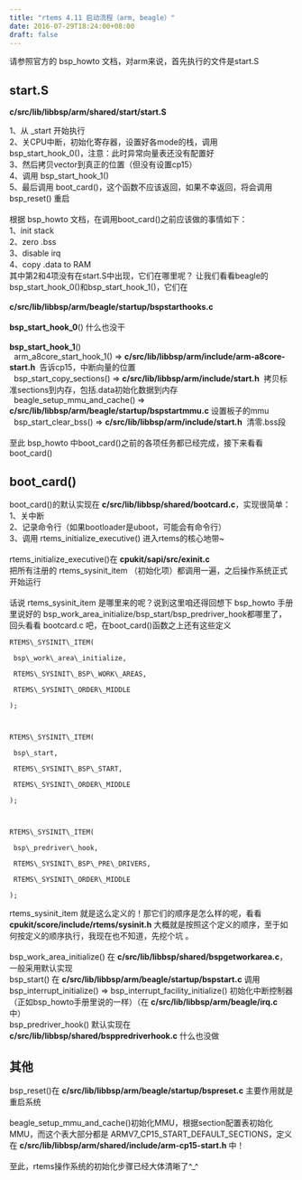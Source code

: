 ```yaml
---
title: "rtems 4.11 启动流程（arm, beagle）"
date: 2016-07-29T18:24:00+08:00
draft: false
---
```


请参照官方的 bsp\_howto 文档，对arm来说，首先执行的文件是start.S


start.S
-------


**c/src/lib/libbsp/arm/shared/start/start.S**


1、从 \_start 开始执行   
2、关CPU中断，初始化寄存器，设置好各mode的栈，调用 bsp\_start\_hook\_0()，注意：此时异常向量表还没有配置好   
3、然后拷贝vector到真正的位置（但没有设置cp15）   
4、调用 bsp\_start\_hook\_1()   
5、最后调用 boot\_card()，这个函数不应该返回，如果不幸返回，将会调用 bsp\_reset() 重启   
   
根据 bsp\_howto 文档，在调用boot\_card()之前应该做的事情如下：   
1、init stack   
2、zero .bss   
3、disable irq   
4、copy .data to RAM   
其中第2和4项没有在start.S中出现，它们在哪里呢？ 让我们看看beagle的bsp\_start\_hook\_0()和bsp\_start\_hook\_1()，它们在  
   
**c/src/lib/libbsp/arm/beagle/startup/bspstarthooks.c**   
   
**bsp\_start\_hook\_0**() 什么也没干   
   
**bsp\_start\_hook\_1**()   
  arm\_a8core\_start\_hook\_1() => **c/src/lib/libbsp/arm/include/arm-a8core-start.h**  告诉cp15，中断向量的位置   
  bsp\_start\_copy\_sections() => **c/src/lib/libbsp/arm/include/start.h**  拷贝标准sections到内存，包括.data初始化数据到内存   
  beagle\_setup\_mmu\_and\_cache() => **c/src/lib/libbsp/arm/beagle/startup/bspstartmmu.c** 设置板子的mmu   
  bsp\_start\_clear\_bss() => **c/src/lib/libbsp/arm/include/start.h**  清零.bss段   
   
至此 bsp\_howto 中boot\_card()之前的各项任务都已经完成，接下来看看 boot\_card() 


boot\_card()
------------


boot\_card()的默认实现在 **c/src/lib/libbsp/shared/bootcard.c**，实现很简单：   
1、关中断   
2、记录命令行（如果bootloader是uboot，可能会有命令行）   
3、调用 rtems\_initialize\_executive() 进入rtems的核心地带~   
   
rtems\_initialize\_executive()在 **cpukit/sapi/src/exinit.c**   
把所有注册的 rtems\_sysinit\_item （初始化项）都调用一遍，之后操作系统正式开始运行   
   
话说 rtems\_sysinit\_item 是哪里来的呢？说到这里咱还得回想下 bsp\_howto 手册里说好的 bsp\_work\_area\_initialize/bsp\_start/bsp\_predriver\_hook都哪里了，回头看看 bootcard.c 吧，在boot\_card()函数之上还有这些定义




```
RTEMS\_SYSINIT\_ITEM(
 bsp\_work\_area\_initialize,
 RTEMS\_SYSINIT\_BSP\_WORK\_AREAS,
 RTEMS\_SYSINIT\_ORDER\_MIDDLE
);
 
RTEMS\_SYSINIT\_ITEM(
 bsp\_start,
 RTEMS\_SYSINIT\_BSP\_START,
 RTEMS\_SYSINIT\_ORDER\_MIDDLE
);
 
RTEMS\_SYSINIT\_ITEM(
 bsp\_predriver\_hook,
 RTEMS\_SYSINIT\_BSP\_PRE\_DRIVERS,
 RTEMS\_SYSINIT\_ORDER\_MIDDLE
); 
```


rtems\_sysinit\_item 就是这么定义的！那它们的顺序是怎么样的呢，看看 **cpukit/score/include/rtems/sysinit.h** 大概就是按照这个定义的顺序，至于如何按定义的顺序执行，我现在也不知道，先挖个坑 。  
   
bsp\_work\_area\_initialize() 在 **c/src/lib/libbsp/shared/bspgetworkarea.c**，一般采用默认实现   
bsp\_start() 在 **c/src/lib/libbsp/arm/beagle/startup/bspstart.c** 调用 bsp\_interrupt\_initialize() => bsp\_interrupt\_facility\_initialize() 初始化中断控制器（正如bsp\_howto手册里说的一样）（在 **c/src/lib/libbsp/arm/beagle/irq.c** 中）   
bsp\_predriver\_hook() 默认实现在 **c/src/lib/libbsp/shared/bsppredriverhook.c** 什么也没做 


其他
--


bsp\_reset()在 **c/src/lib/libbsp/arm/beagle/startup/bspreset.c** 主要作用就是重启系统   
   
beagle\_setup\_mmu\_and\_cache()初始化MMU，根据section配置表初始化MMU，而这个表大部分都是 ARMV7\_CP15\_START\_DEFAULT\_SECTIONS，定义在 **c/src/lib/libbsp/arm/shared/include/arm-cp15-start.h** 中！   
   
至此，rtems操作系统的初始化步骤已经大体清晰了^\_^


